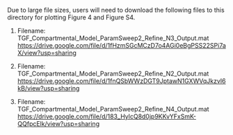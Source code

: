 Due to large file sizes, users will need to download the following files to this directory for plotting Figure 4 and Figure S4.

1. Filename: TGF_Compartmental_Model_ParamSweep2_Refine_N3_Output.mat
https://drive.google.com/file/d/1fHzmSGcMCzD7o4AGi0eBgPSS22SPi7aX/view?usp=sharing

2. Filename: TGF_Compartmental_Model_ParamSweep2_Refine_N2_Output.mat
https://drive.google.com/file/d/1fnQSbWWzDGT9JptawN1GXWVqJkzvI6kB/view?usp=sharing

3. Filename: TGF_Compartmental_Model_ParamSweep2_Refine_N4_Output.mat
https://drive.google.com/file/d/183_HylcQ8d0jp9KKvYFxSmK-QQfpcElk/view?usp=sharing
